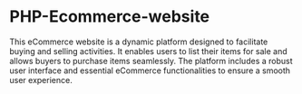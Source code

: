 # PHP-Ecommerce-website
This eCommerce website is a dynamic platform designed to facilitate buying and selling activities. It enables users to list their items for sale and allows buyers to purchase items seamlessly. The platform includes a robust user interface and essential eCommerce functionalities to ensure a smooth user experience.
